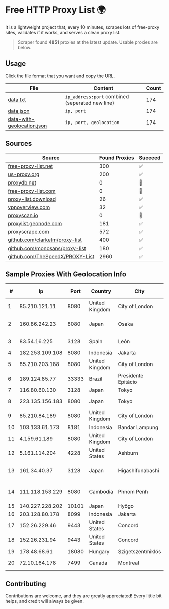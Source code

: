 
# Free HTTP Proxy List 🌍

It is a lightweight project that, every 10 minutes, scrapes lots of free-proxy sites, validates if it works, and serves a clean proxy list.


> Scraper found **4851** proxies at the latest update. Usable proxies are below.

## Usage

Click the file format that you want and copy the URL.


|File|Content|Count|
|----|-------|-----|
|[data.txt](https://raw.githubusercontent.com/themiralay/Proxy-List-World/master/data.txt)|`ip_address:port` combined (seperated new line)|174|
|[data.json](https://raw.githubusercontent.com/themiralay/Proxy-List-World/master/data.json)|`ip, port`|174|
|[data-with-geolocation.json](https://raw.githubusercontent.com/themiralay/Proxy-List-World/master/data-with-geolocation.json)|`ip, port, geolocation`|174|

## Sources

|Source|Found Proxies|Succeed|
|------|-------------|-------|
|[free-proxy-list.net](https://free-proxy-list.net)|300|✅|
|[us-proxy.org](https://www.us-proxy.org)|200|✅|
|[proxydb.net](http://proxydb.net)|0|🚫|
|[free-proxy-list.com](https://free-proxy-list.com/?page=&port=&type%5B%5D=http&type%5B%5D=https&up_time=0&search=Search)|0|🚫|
|[proxy-list.download](https://www.proxy-list.download/HTTP)|26|✅|
|[vpnoverview.com](https://vpnoverview.com/privacy/anonymous-browsing/free-proxy-servers)|32|✅|
|[proxyscan.io](https://www.proxyscan.io)|0|🚫|
|[proxylist.geonode.com](https://proxylist.geonode.com/api/proxy-list?limit=300&page=1&sort_by=lastChecked&sort_type=desc&protocols=http,https)|181|✅|
|[proxyscrape.com](https://api.proxyscrape.com/v2/?request=displayproxies&protocol=http&timeout=10000&country=all&ssl=all&anonymity=all)|572|✅|
|[github.com/clarketm/proxy-list](https://raw.githubusercontent.com/clarketm/proxy-list/master/proxy-list-raw.txt)|400|✅|
|[github.com/monosans/proxy-list](https://raw.githubusercontent.com/monosans/proxy-list/main/proxies/http.txt)|180|✅|
|[github.com/TheSpeedX/PROXY-List](https://raw.githubusercontent.com/TheSpeedX/PROXY-List/master/http.txt)|2960|✅|


## Sample Proxies With Geolocation Info

|#|Ip|Port|Country|City|Internet Service Provider|
|-|--|----|-------|----|-------------------------|
|1|85.210.121.11|8080|United Kingdom|City of London|Microsoft Corporation|
|2|160.86.242.23|8080|Japan|Osaka|Sony Network Communications Inc|
|3|83.54.16.225|3128|Spain|León|Telefonica de Espana SAU|
|4|182.253.109.108|8080|Indonesia|Jakarta|Biznet Metronet|
|5|85.210.203.188|8080|United Kingdom|City of London|Microsoft Corporation|
|6|189.124.85.77|33333|Brazil|Presidente Epitácio|FIT Telecom Eireli|
|7|116.80.60.130|3128|Japan|Tokyo|InfoSphere|
|8|223.135.156.183|8080|Japan|Tokyo|So-net Corporation|
|9|85.210.84.189|8080|United Kingdom|City of London|Microsoft Corporation|
|10|103.133.61.173|8181|Indonesia|Bandar Lampung|TLINK|
|11|4.159.61.189|8080|United Kingdom|City of London|Microsoft Corporation|
|12|5.161.114.204|4228|United States|Ashburn|Hetzner Online GmbH|
|13|161.34.40.37|3128|Japan|Higashifunabashi|NTT PC Communications, Inc.|
|14|111.118.153.229|8080|Cambodia|Phnom Penh|VIETTEL (CAMBODIA) PTE., LTD|
|15|140.227.228.202|10101|Japan|Hyōgo|InfoSphere|
|16|203.128.80.178|8099|Indonesia|Jakarta|Neuviz|
|17|152.26.229.46|9443|United States|Concord|MCNC|
|18|152.26.231.94|9443|United States|Concord|MCNC|
|19|178.48.68.61|18080|Hungary|Szigetszentmiklós|UPC|
|20|72.10.164.178|7499|Canada|Montreal|GloboTech Communications|



## Contributing

Contributions are welcome, and they are greatly appreciated! Every
little bit helps, and credit will always be given.

